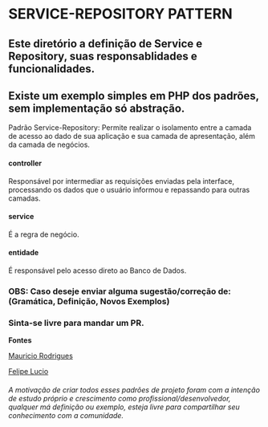 # SERVICE-REPOSITORY PATTERN

## Este diretório a definição de Service e Repository, suas responsablidades e funcionalidades.

## Existe um exemplo simples em PHP dos padrões, sem implementação só abstração.

Padrão Service-Repository: 
Permite realizar o isolamento entre a camada de acesso ao dado de
sua aplicação e sua camada de apresentação, além da camada de negócios.

#### controller
Responsável por intermediar as requisições enviadas pela interface,
processando os dados que o usuário informou e repassando para outras camadas.

#### service
É a regra de negócio.

#### entidade
É responsável pelo acesso direto ao Banco de Dados.

### OBS: Caso deseje enviar alguma sugestão/correção de: (Gramática, Definição, Novos Exemplos) 
### Sinta-se livre para mandar um PR.

**Fontes**

[Mauricio Rodrigues](https://medium.com/laraveltips/voc%C3%AA-entende-repository-pattern-voc%C3%AA-est%C3%A1-certo-disso-d739ecaf544e)

[Felipe Lucio](https://felipelucioquirino.wordpress.com/2012/07/17/padrao-de-projeto-repository/)

###### A motivação de criar todos esses padrões de projeto foram com a intenção de estudo próprio e crescimento como profissional/desenvolvedor, qualquer má definição ou exemplo, esteja livre para compartilhar seu conhecimento com a comunidade.
